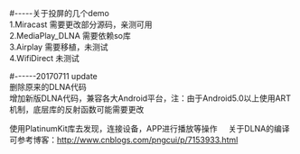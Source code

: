 #-----关于投屏的几个demo    
1.Miracast  		需要更改部分源码，亲测可用  
2.MediaPlay_DLNA	需要依赖so库  
3.Airplay		需要移植，未测试   
4.WifiDirect		未测试

#------20170711 update     
删除原来的DLNA代码    
增加新版DLNA代码，兼容各大Android平台，注：由于Android5.0以上使用ART机制，底层库的反射函数可能需要更改      
     
使用PlatinumKit库去发现，连接设备，APP进行播放等操作    
关于DLNA的编译可参考博客：http://www.cnblogs.com/pngcui/p/7153933.html
